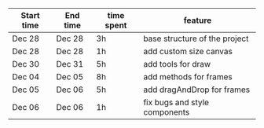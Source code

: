 | Start time  | End time | time spent | feature |
|-----------|-------------|-------------|-------------|
| Dec 28 |  Dec 28 | 3h | base structure of the project |
| Dec 28 |  Dec 28 | 1h | add custom size canvas|
| Dec 30 |  Dec 31 | 5h | add tools for draw|
| Dec 04 |  Dec 05 | 8h | add methods for frames|
| Dec 05 |  Dec 06 | 5h | add dragAndDrop for frames|
| Dec 06 |  Dec 06 | 1h | fix bugs and style components|
